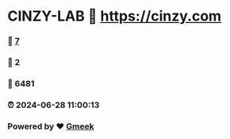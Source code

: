 # CINZY-LAB :link: https://cinzy.com 
### :page_facing_up: [7](https://cinzy.com/tag.html) 
### :speech_balloon: 2 
### :hibiscus: 6481 
### :alarm_clock: 2024-06-28 11:00:13 
### Powered by :heart: [Gmeek](https://github.com/Meekdai/Gmeek)
